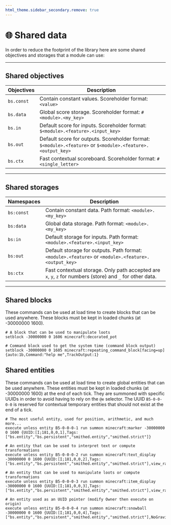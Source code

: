 ```yaml
---
html_theme.sidebar_secondary.remove: true
---
```


# 🌐 Shared data

In order to reduce the footprint of the library here are some shared objectives and storages that a module can use:

---

## Shared objectives

| Objectives | Description |
|------------|-------------|
| `bs.const` | Contain constant values. Scoreholder format: `<value>` |
| `bs.data`  | Global score storage. Scoreholder format: `#<module>.<my_key>` |
| `bs.in`    | Default score for inputs. Scoreholder format: `$<module>.<feature>.<input_key>` |
| `bs.out`   | Default score for outputs. Scoreholder format: `$<module>.<feature>` or `$<module>.<feature>.<output_key>` |
| `bs.ctx`   | Fast contextual scoreboard. Scoreholder format: `#<single_letter>` |

---

## Shared storages

| Namespaces | Description |
|------------|-------------|
| `bs:const` | Contain constant data. Path format: `<module>.<my_key>` |
| `bs:data`  | Global data storage. Path format: `<module>.<my_key>` |
| `bs:in`    | Default storage for inputs. Path format: `<module>.<feature>.<input_key>` |
| `bs:out`   | Default storage for outputs. Path format: `<module>.<feature>` or `<module>.<feature>.<output_key>` |
| `bs:ctx`   | Fast contextual storage. Only path accepted are `x`, `y`, `z` for numbers (store) and `_` for other data. |

---

## Shared blocks

These commands can be used at load time to create blocks that can be used anywhere. These blocks must be kept in loaded chunks (at -30000000 1600).

```mcfunction
# A block that can be used to manipulate loots
setblock -30000000 0 1606 minecraft:decorated_pot

# Command block used to get the system time (command block output)
setblock -30000000 0 1605 minecraft:repeating_command_block[facing=up]{auto:1b,Command:"help me",TrackOutput:1}
```

## Shared entities

These commands can be used at load time to create global entities that can be used anywhere. These entities must be kept in loaded chunks (at -30000000 1600) at the end of each tick. They are summoned with specific UUIDs in order to avoid having to rely on the `@e` selector. The UUID `B5-0-0-0-0` is reserved for contextual temporary entities that should not exist at the end of a tick.

```mcfunction
# The most useful entity, used for position, arithmetic, and much more...
execute unless entity B5-0-0-0-1 run summon minecraft:marker -30000000 0 1600 {UUID:[I;181,0,0,1],Tags:["bs.entity","bs.persistent","smithed.entity","smithed.strict"]}

# An entity that can be used to interpret text or compute transformations
execute unless entity B5-0-0-0-2 run summon minecraft:text_display -30000000 0 1600 {UUID:[I;181,0,0,2],Tags:["bs.entity","bs.persistent","smithed.entity","smithed.strict"],view_range:0f}

# An entity that can be used to manipulate loots or compute transformations
execute unless entity B5-0-0-0-3 run summon minecraft:item_display -30000000 0 1600 {UUID:[I;181,0,0,3],Tags:["bs.entity","bs.persistent","smithed.entity","smithed.strict"],view_range:0f}

# An entity used as an UUID pointer (modify Owner then execute on origin)
execute unless entity B5-0-0-0-4 run summon minecraft:snowball -30000000 0 1600 {UUID:[I;181,0,0,4],Tags:["bs.entity","bs.persistent","smithed.entity","smithed.strict"],NoGravity:1b,Invulnerable:1b}

```
